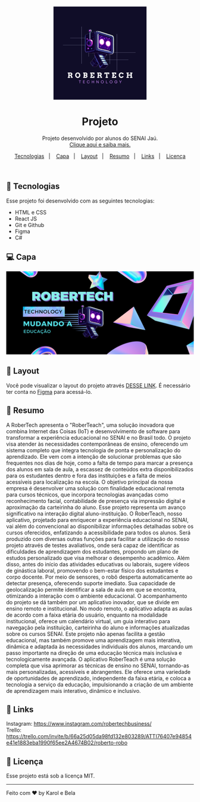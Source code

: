 <p align="center">
  <img src="/site/src/assets/logoRoberTech.png" width="250px">
</p>
<h1 align="center"> Projeto </h1>

<p align="center">
Projeto desenvolvido por alunos do SENAI Jaú. <br/>
<a href="https://google.com">Clique aqui e saiba mais.</a>
</p>

<p align="center">
  <a href="#-tecnologias">Tecnologias</a>&nbsp;&nbsp;&nbsp;|&nbsp;&nbsp;&nbsp;
  <a href="#-projeto">Capa</a>&nbsp;&nbsp;&nbsp;|&nbsp;&nbsp;&nbsp;
  <a href="#-layout">Layout</a>&nbsp;&nbsp;&nbsp;|&nbsp;&nbsp;&nbsp;
  <a href="#-resumo">Resumo</a>&nbsp;&nbsp;&nbsp;|&nbsp;&nbsp;&nbsp;
  <a href="#-links">Links</a>&nbsp;&nbsp;&nbsp;|&nbsp;&nbsp;&nbsp;
  <a href="#memo-licença">Licença</a>
</p>

<br>

## 🚀 Tecnologias

Esse projeto foi desenvolvido com as seguintes tecnologias:

- HTML e CSS
- React JS
- Git e Github
- Figma
- C#

## 💻 Capa

<p align="center">
  <img src="/site/src/assets/BannerRoberTech.png">
</p>

## 🔖 Layout

Você pode visualizar o layout do projeto através [DESSE LINK](https://www.figma.com/design/EXO9bMbfDftiEB7ArcTelU/Untitled?node-id=613-9&node-type=canvas&t=S9Ng1cSfo9IgLSze-0). É necessário ter conta no [Figma](https://figma.com) para acessá-lo.

## 📖 Resumo

A RoberTech apresenta o "RoberTeach", uma solução inovadora que combina Internet das Coisas (IoT) e desenvolvimento de software para transformar a experiência educacional no SENAI e no Brasil todo. O projeto visa atender às necessidades contemporâneas de ensino, oferecendo um sistema completo que integra tecnologia de ponta e personalização do aprendizado. Ele vem com a intenção de solucionar problemas que são frequentes nos dias de hoje, como a falta de tempo para marcar a presença dos alunos em sala de aula, a escassez de conteúdos extra disponibilizados para os estudantes dentro e fora das instituições e a falta de meios acessíveis para localização na escola. O objetivo principal da nossa empresa é desenvolver uma solução com finalidade educacional remota para cursos técnicos, que incorpora tecnologias avançadas como reconhecimento facial, contabilidade de presença via impressão digital e aproximação da carteirinha do aluno. Esse projeto representa um avanço significativo na interação digital aluno-instituição. O RoberTeach, nosso aplicativo, projetado para enriquecer a experiência educacional no SENAI, vai além do convencional ao disponibilizar informações detalhadas sobre os cursos oferecidos, enfatizando a acessibilidade para todos os alunos. Será produzido com diversas outras funções para facilitar a utilização do nosso projeto através de testes avaliativos, onde será capaz de identificar as dificuldades de aprendizagem dos estudantes, propondo um plano de estudos personalizado que visa melhorar o desempenho acadêmico. Além disso, antes do início das atividades educativas ou laborais, sugere vídeos de ginástica laboral, promovendo o bem-estar físico dos estudantes e corpo docente. Por meio de sensores, o robô desperta automaticamente ao detectar presença, oferecendo suporte imediato. Sua capacidade de geolocalização permite identificar a sala de aula em que se encontra, otimizando a interação com o ambiente educacional. O acompanhamento do projeto se dá também por um aplicativo inovador, que se divide em ensino remoto e institucional. No modo remoto, o aplicativo adapta as aulas de acordo com a faixa etária do usuário, enquanto na modalidade institucional, oferece um calendário virtual, um guia interativo para navegação pela instituição, carteirinha do aluno e informações atualizadas sobre os cursos SENAI. Este projeto não apenas facilita a gestão educacional, mas também promove uma aprendizagem mais interativa, dinâmica e adaptada às necessidades individuais dos alunos, marcando um passo importante na direção de uma educação técnica mais inclusiva e tecnologicamente avançada. O aplicativo RoberTeach é uma solução completa que visa aprimorar as técnicas de ensino no SENAI, tornando-as mais personalizadas, acessíveis e abrangentes. Ele oferece uma variedade de oportunidades de aprendizado, independente da faixa etária, e coloca a tecnologia a serviço da educação, impulsionando a criação de um ambiente de aprendizagem mais interativo, dinâmico e inclusivo.

## 🔗 Links

Instagram: https://www.instagram.com/robertechbusiness/
<br/>
Trello: https://trello.com/invite/b/66a25d05da98fd132e803289/ATTI76407e94854e41e1883eba1990f65ee2A4674B02/roberto-robo

## :memo: Licença

Esse projeto está sob a licença MIT.

---

Feito com ♥ by Karol e Bela
